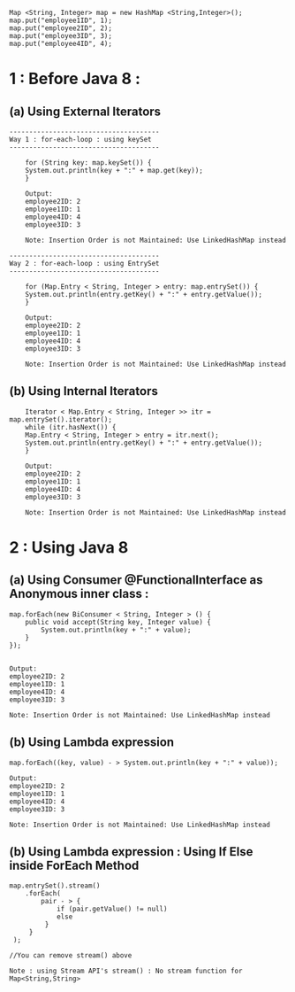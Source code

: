 	Map <String, Integer> map = new HashMap <String,Integer>();
	map.put("employee1ID", 1);
	map.put("employee2ID", 2);
	map.put("employee3ID", 3);
	map.put("employee4ID", 4);

# 1 : Before Java 8 : 
  
## (a) Using External Iterators

    --------------------------------------
    Way 1 : for-each-loop : using keySet
    --------------------------------------
    
	    for (String key: map.keySet()) {
		System.out.println(key + ":" + map.get(key));
	    }

	    Output:
	    employee2ID: 2
	    employee1ID: 1
	    employee4ID: 4
	    employee3ID: 3

	    Note: Insertion Order is not Maintained: Use LinkedHashMap instead
    
    --------------------------------------
    Way 2 : for-each-loop : using EntrySet
    --------------------------------------

	    for (Map.Entry < String, Integer > entry: map.entrySet()) {
		System.out.println(entry.getKey() + ":" + entry.getValue());
	    }

	    Output:
	    employee2ID: 2
	    employee1ID: 1
	    employee4ID: 4
	    employee3ID: 3

	    Note: Insertion Order is not Maintained: Use LinkedHashMap instead
		
## (b) Using Internal Iterators  

	    Iterator < Map.Entry < String, Integer >> itr = map.entrySet().iterator();
	    while (itr.hasNext()) {
		Map.Entry < String, Integer > entry = itr.next();
		System.out.println(entry.getKey() + ":" + entry.getValue());
	    }

	    Output:
	    employee2ID: 2
	    employee1ID: 1
	    employee4ID: 4
	    employee3ID: 3

	    Note: Insertion Order is not Maintained: Use LinkedHashMap instead
  
# 2 : Using Java 8 


## (a) Using Consumer @FunctionalInterface as Anonymous inner class :

    map.forEach(new BiConsumer < String, Integer > () {
        public void accept(String key, Integer value) {
            System.out.println(key + ":" + value);
        }
    });


    Output:
    employee2ID: 2
    employee1ID: 1
    employee4ID: 4
    employee3ID: 3

    Note: Insertion Order is not Maintained: Use LinkedHashMap instead


## (b) Using Lambda expression

    map.forEach((key, value) - > System.out.println(key + ":" + value)); 

    Output:
    employee2ID: 2
    employee1ID: 1
    employee4ID: 4
    employee3ID: 3

    Note: Insertion Order is not Maintained: Use LinkedHashMap instead

## (b) Using Lambda expression : Using If Else inside ForEach Method

    map.entrySet().stream()
        .forEach(
            pair - > {
                if (pair.getValue() != null)
                else 
             }
         }
     );

    //You can remove stream() above

    Note : using Stream API's stream() : No stream function for Map<String,String>
    
			
